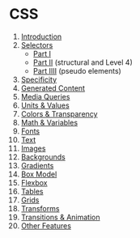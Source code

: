 # CSS

<ol>
    <li><a href="https://estelle.github.io/intro">Introduction</a></li>
    <li><a href="https://estelle.github.io/selectors">Selectors</a>
        <ul>
            <li><a href="https://estelle.github.io/selectors">Part I</a></li>
            <li><a href="https://estelle.github.io/selectors/index2.html">Part II</a> (structural and Level 4)</li>
            <li><a href="https://estelle.github.io/selectors/pseudo.html">Part IIII</a> (pseudo elements)</li>
        </ul>
    </li>
    <li><a href="https://estelle.github.io/selectors/specificity.html">Specificity</a></li>
    <li><a href="https://estelle.github.io/generated">Generated Content</a></li>
    <li><a href="https://estelle.github.io/media">Media Queries</a></li>
    <li><a href="https://estelle.github.io/values">Units &amp; Values </a></li>
    <li><a href="https://estelle.github.io/colors">Colors &amp; Transparency </a></li>
    <li><a href="https://estelle.github.io/math">Math &amp; Variables</a></li>
    <li><a href="https://estelle.github.io/fonts">Fonts</a></li>
    <li><a href="https://estelle.github.io/text">Text</a></li>
    <li><a href="https://estelle.github.io/images">Images</a></li>
    <li><a href="https://estelle.github.io/background">Backgrounds</a></li>
    <li><a href="https://estelle.github.io/gradients">Gradients</a></li>
    <li><a href="https://estelle.github.io/boxmodel">Box Model</a></li>
    <li><a href="https://estelle.github.io/flexbox">Flexbox</a></li>
    <li><a href="https://estelle.github.io/tables">Tables</a></li>
    <li><a href="https://estelle.github.io/grid">Grids</a></li>
    <li><a href="https://estelle.github.io/transforms">Transforms</a></li>
    <li><a href="https://estelle.github.io/animations">Transitions &amp; Animation</a></li>
  <li><a href="https://estelle.github.io/other">Other Features</a></li>
</ol>
